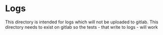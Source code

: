 # Logs
This directory is intended for logs which will not be uploaded to gitlab.
This directory needs to exist on gitlab so the tests - that write to logs - will work
